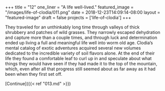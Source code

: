 +++
title = "12"
one_liner = "A life well-lived."
featured_image = "/images/life-of-clodia/011.png"
date = 2018-12-23T14:09:14-08:00
layout = "featured-image"
draft = false
projects = ['life-of-clodia']
+++

They traveled for an unthinkably long time through valleys of thick shrubbery and patches of wild grasses. They narrowly escaped dehydration and capture more than a couple times, and through luck and determination ended up living a full and meaningful life well into worm old age. Clodia’s mental catalog of exotic adventures acquired several new volumes dedicated to the incredible variety of soil flavors alone. At the end of their life they found a comfortable leaf to curl up in and speculate about what things they would have seen if they had made it to the top of the mountain, which, even after all that progress still seemed about as far away as it had been when they first set off.

[Continue]({{< ref "013.md" >}})
